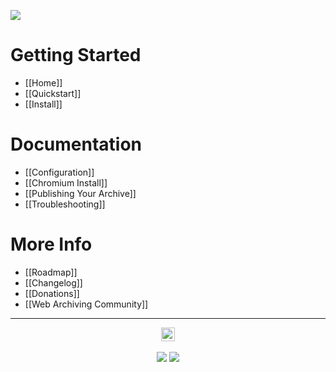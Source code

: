 ![](https://i.imgur.com/PVO88AZ.png)

# Getting Started

 - [[Home]]
 - [[Quickstart]]
 - [[Install]]

# Documentation

 - [[Configuration]]
 - [[Chromium Install]]
 - [[Publishing Your Archive]]
 - [[Troubleshooting]]

# More Info

 - [[Roadmap]]
 - [[Changelog]]
 - [[Donations]]
 - [[Web Archiving Community]]

---

<p align="center">
  <a href="https://archivebox.io"><img src="https://nicksweeting.com/images/archive.png" height="22px"/></a><br/><br/>
  <a href="https://twitter.com/thesquashSH"><img src="https://img.shields.io/twitter/url/http/shields.io.svg?style=social"/></a>
  <a href="https://www.patreon.com/theSquashSH"><img src="https://img.shields.io/badge/Donate-Patreon-%23DD5D76.svg"/></a>
</p>
